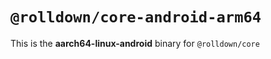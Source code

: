 # `@rolldown/core-android-arm64`

This is the **aarch64-linux-android** binary for `@rolldown/core`

